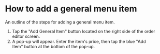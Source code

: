 # How to add a general menu item

An outline of the steps for adding a general menu item. 

1. Tap the "Add General Item" button located on the right side of the order editor screen. 
 2. A pop-up will appear. Enter the item's price, then tap the blue "Add Item" button at the bottom of the pop-up.
